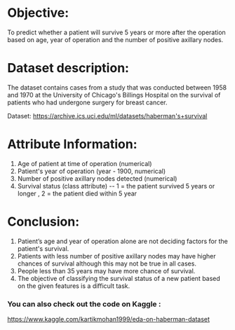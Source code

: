 # Objective:
To predict whether a patient will survive 5 years or more after the operation based on age, year of operation and the number of positive axillary nodes.   

# Dataset description:
The dataset contains cases from a study that was conducted between 1958 and 1970 at the University of Chicago's Billings Hospital on the survival of patients who had undergone surgery for breast cancer.

Dataset: https://archive.ics.uci.edu/ml/datasets/haberman's+survival

# Attribute Information:
1. Age of patient at time of operation (numerical)    
2. Patient's year of operation (year - 1900, numerical)    
3. Number of positive axillary nodes detected (numerical)   
4. Survival status (class attribute) -- 1 = the patient survived 5 years or longer ,  2 = the patient died within 5 year    

# Conclusion:
1. Patient’s age and year of operation alone are not deciding factors for the patient's survival.
2. Patients with less number of positive axillary nodes may have higher chances of survival although this may not be true in all cases.
3. People less than 35 years may have more chance of survival.
4. The objective of classifying the survival status of a new patient based on the given features is a difficult task.

### You can also check out the code on Kaggle :
https://www.kaggle.com/kartikmohan1999/eda-on-haberman-dataset
